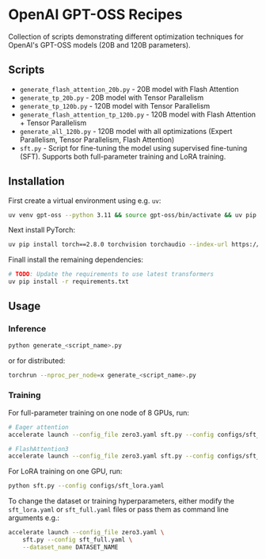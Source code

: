 # OpenAI GPT-OSS Recipes

Collection of scripts demonstrating different optimization techniques for OpenAI's GPT-OSS models (20B and 120B parameters).

## Scripts

- `generate_flash_attention_20b.py` - 20B model with Flash Attention
- `generate_tp_20b.py` - 20B model with Tensor Parallelism  
- `generate_tp_120b.py` - 120B model with Tensor Parallelism
- `generate_flash_attention_tp_120b.py` - 120B model with Flash Attention + Tensor Parallelism
- `generate_all_120b.py` - 120B model with all optimizations (Expert Parallelism, Tensor Parallelism, Flash Attention)
- `sft.py` - Script for fine-tuning the model using supervised fine-tuning (SFT). Supports both full-parameter training and LoRA training.

## Installation

First create a virtual environment using e.g. `uv`:

```sh
uv venv gpt-oss --python 3.11 && source gpt-oss/bin/activate && uv pip install --upgrade pip
```

Next install PyTorch:

```sh
uv pip install torch==2.8.0 torchvision torchaudio --index-url https://download.pytorch.org/whl/test/cu128
```

Finall install the remaining dependencies:

```sh
# TODO: Update the requirements to use latest transformers
uv pip install -r requirements.txt
```

## Usage

### Inference

```bash
python generate_<script_name>.py
```

or for distributed:

```bash
torchrun --nproc_per_node=x generate_<script_name>.py
```

### Training

For full-parameter training on one node of 8 GPUs, run:

```bash
# Eager attention
accelerate launch --config_file zero3.yaml sft.py --config configs/sft_full.yaml

# FlashAttention3
accelerate launch --config_file zero3.yaml sft.py --config configs/sft_full.yaml --attn_implementation kernels-community/vllm-flash-attn3
```

For LoRA training on one GPU, run:

```bash
python sft.py --config configs/sft_lora.yaml
```

To change the dataset or training hyperparameters, either modify the `sft_lora.yaml` or `sft_full.yaml` files or pass them as command line arguments e.g.:

```bash
accelerate launch --config_file zero3.yaml \
    sft.py --config sft_full.yaml \
    --dataset_name DATASET_NAME
```